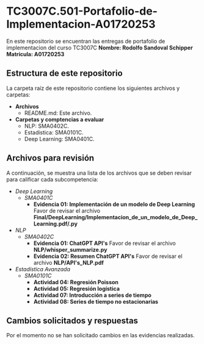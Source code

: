 # TC3007C.501-Portafolio-de-Implementacion-A01720253

En este repositorio se encuentran las entregas de portafolio de implementacion del curso TC3007C
**Nombre: Rodolfo Sandoval Schipper**
**Matrícula: A01720253**

## Estructura de este repositorio

La carpeta raíz de este repositorio contiene los siguientes archivos y carpetas:

- **Archivos**
  - README.md: Este archivo.
- **Carpetas y comptencias a evaluar**
  - NLP: SMA0402C.
  - Estadistica: SMA0101C.
  - Deep Learning: SMA0401C.

## Archivos para revisión

A continuación, se muestra una lista de los archivos que se deben revisar para calificar cada subcompetencia:

- *Deep Learning*
  - *SMA0401C*
    - **Evidencia 01: Implementación de un modelo de Deep Learning** Favor de revisar el archivo **Final/DeepLearning/Implementacion_de_un_modelo_de_Deep_Learning.pdf/.py**
- *NLP*
  - *SMA0402C*
    - **Evidencia 01: ChatGPT API's** Favor de revisar el archivo **NLP/whisper_summarize.py**
    - **Evidencia 02: Resumen ChatGPT API's** Favor de revisar el archivo **NLP/API's_NLP.pdf**
- *Estadística Avanzada*
  - *SMA0101C*
    - **Actividad 04: Regresión Poisson**
    - **Actividad 05: Regresión logística** 
    - **Actividad 07: Introducción a series de tiempo**
    - **Actividad 08: Series de tiempo no estacionarias**

## Cambios solicitados y respuestas

Por el momento no se han solicitado cambios en las evidencias realizadas.
